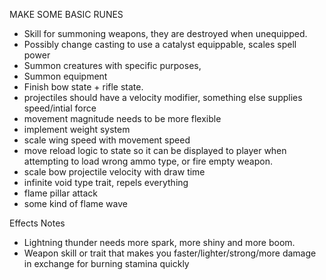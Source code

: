 MAKE SOME BASIC RUNES

- Skill for summoning weapons, they are destroyed when unequipped.
- Possibly change casting to use a catalyst equippable, scales spell power
- Summon creatures with specific purposes,
- Summon equipment
- Finish bow state + rifle state.
- projectiles should have a velocity modifier, something else supplies speed/intial force
- movement magnitude needs to be more flexible
- implement weight system
- scale wing speed with movement speed
- move reload logic to state so it can be displayed to player when attempting to load wrong ammo type, or fire empty weapon.
- scale bow projectile velocity with draw time
- infinite void type trait, repels everything
- flame pillar attack
- some kind of flame wave

Effects Notes
- Lightning thunder needs more spark, more shiny and more boom.
- Weapon skill or trait that makes you faster/lighter/strong/more damage in exchange for burning stamina quickly










